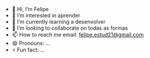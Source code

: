 - 👋 Hi, I’m Felipe
- 👀 I’m interested in aprender
- 🌱 I’m currently learning a desenvolver
- 💞️ I’m looking to collaborate on todas as formas
- 📫 How to reach me email: felipe.estud21@gmail.com
- 😄 Pronouns: ...
- ⚡ Fun fact: ...

<!---
fefe0412/fefe0412 is a ✨ special ✨ repository because its `README.md` (this file) appears on your GitHub profile.
You can click the Preview link to take a look at your changes.
--->
